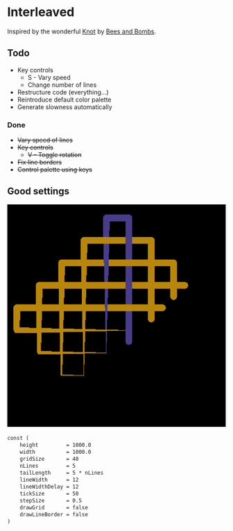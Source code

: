 # Interleaved

Inspired by the wonderful [Knot](https://beesandbombs.tumblr.com/image/173330685124) by [Bees and Bombs](https://beesandbombs.tumblr.com/).

## Todo

* Key controls
  * S - Vary speed
  * Change number of lines
* Restructure code (everything...)
* Reintroduce default color palette
* Generate slowness automatically

### Done

* ~~Vary speed of lines~~
* ~~Key controls~~
  * ~~V - Toggle rotation~~
* ~~Fix line borders~~
* ~~Control palette using keys~~

## Good settings

![first](first_example.png)

```golang
const (
    height         = 1000.0
    width          = 1000.0
    gridSize       = 40
    nLines         = 5
    tailLength     = 5 * nLines
    lineWidth      = 12
    lineWidthDelay = 12
    tickSize       = 50
    stepSize       = 0.5
    drawGrid       = false
    drawLineBorder = false
)
```